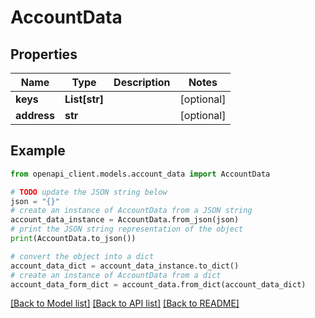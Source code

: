 # AccountData


## Properties

Name | Type | Description | Notes
------------ | ------------- | ------------- | -------------
**keys** | **List[str]** |  | [optional] 
**address** | **str** |  | [optional] 

## Example

```python
from openapi_client.models.account_data import AccountData

# TODO update the JSON string below
json = "{}"
# create an instance of AccountData from a JSON string
account_data_instance = AccountData.from_json(json)
# print the JSON string representation of the object
print(AccountData.to_json())

# convert the object into a dict
account_data_dict = account_data_instance.to_dict()
# create an instance of AccountData from a dict
account_data_form_dict = account_data.from_dict(account_data_dict)
```
[[Back to Model list]](../README.md#documentation-for-models) [[Back to API list]](../README.md#documentation-for-api-endpoints) [[Back to README]](../README.md)



